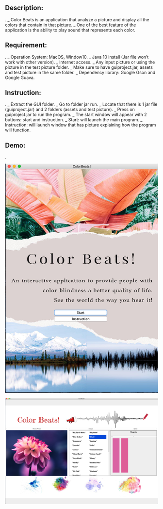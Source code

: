 <h2>Description:</h2> .   
_ Color Beats is an application that analyze a picture and display all the colors that contain in that picture.  
_ One of the best feature of the application is the ability to play sound that represents each color.  

<h2>Requirement:</h2> .  
_ Operation System: MacOS, Window10.  
_ Java 10 install (Jar file won’t work with other version).  
_ Internet access.   
_ Any input picture or using the picture in the test picture folder.  
_ Make sure to have guiproject.jar, assets and test picture in the same folder.  
_ Dependency library: Google Gson and Google Guava.  

<h2>Instruction:</h2> .    
_ Extract the GUI folder.   
_ Go to folder jar run.   
_ Locate that there is 1 jar file (guiproject.jar) and 2 folders (assets and test picture).  
_ Press on guiproject.jar to run the program.   
_ The start window will appear with 2 buttons: start and instruction.  
_ Start: will launch the main program.  
_ Instruction: will launch window that has picture explaining how the program will function.  

<h2>Demo:</h2> . 
  
![Intro_Pic](https://github.com/duketran1996/ColorBeats/blob/master/README/DemoPics_ReadMe/Intro.png)
  
  
![Analyze_Pic](https://github.com/duketran1996/ColorBeats/blob/master/README/DemoPics_ReadMe/Analyze.png)
